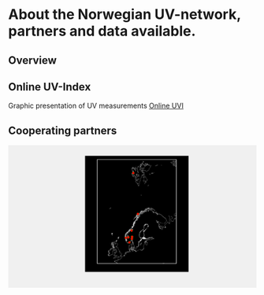 # About the Norwegian UV-network, partners and data available.


## Overview

## Online UV-Index
Graphic presentation of UV measurements [Online UVI](https://www.nrpa.no/uvnett/default_en.aspx)


## Cooperating partners


![alt tax](network_location.png)
